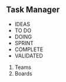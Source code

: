 ## Task Manager
 - IDEAS
 - TO DO
 - DOING
 - SPRINT
 - COMPLETE
 - VALIDATED

 1. Teams
 2. Boards
 